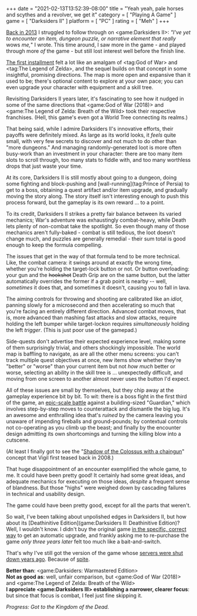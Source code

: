 +++
date = "2021-02-13T13:52:39-08:00"
title = "Yeah yeah, pale horses and scythes and a revolver, we get it"
category = [ "Playing A Game" ]
game = [ "Darksiders II" ]
platform = [ "PC" ]
rating = [ "Meh" ]
+++

[Back in 2013]($SiteBaseURL$2013/08/06/death-is-kind-of-a-downer-you-know/) I struggled to follow through on <game:Darksiders II>: <i>"I've yet to encounter an item, dungeon puzzle, or narrative element that really </i>wows<i> me,</i>" I wrote.  This time around, I saw more in the game - and played through more <i>of</i> the game - but still lost interest well before the finish line.

[The first installment](game:Darksiders) felt a lot like an amalgam of <tag:God of War> and <tag:The Legend of Zelda>, and the sequel builds on that concept in some insightful, promising directions.  The map is more open and expansive than it used to be; there's optional content to explore at your own pace; you can even upgrade your character with equipment and a skill tree.

Revisiting Darksiders II years later, it's fascinating to see how it nudged in some of the same directions that <game:God of War (2018)> and <game:The Legend of Zelda: Breath of the Wild> took their respective franchises.  (Hell, this game's even got a World Tree connecting its realms.)

That being said, while I admire Darksiders II's innovative efforts, their payoffs were definitely mixed.  As large as its world looks, it <i>feels</i> quite small, with very few secrets to discover and not much to do other than "more dungeons."  And managing randomly-generated loot is more often busy-work than an investment in your character: there are too many item slots to scroll through, too many stats to fiddle with, and too many worthless drops that just waste your time.

At its core, Darksiders II is still mostly about going to a dungeon, doing some fighting and block-pushing and [wall-running](tag:Prince of Persia) to get to a boss, obtaining a quest artifact and/or item upgrade, and gradually moving the story along.  The story itself isn't interesting enough to push this process forward, but the gameplay is its own reward ... to a point.

To its credit, Darksiders II strikes a pretty fair balance between its varied mechanics; War's adventure was exhaustingly combat-heavy, while Death lets plenty of non-combat take the spotlight.  So even though many of those mechanics aren't fully-baked - combat is still tedious, the loot doesn't change much, and puzzles are generally remedial - their sum total is good enough to keep the formula compelling.

The issues that get in the way of that formula tend to be more technical.  Like, the combat camera: it swings around at exactly the wrong time, whether you're holding the target-lock button or not.  Or button overloading: your gun and the <s>hookshot</s> Death Grip are on the same button, but the latter automatically overrides the former if a grab point is nearby -- well, <i>sometimes</i> it does that, and sometimes it doesn't, causing you to fall in lava.

The aiming controls for throwing and shooting are calibrated like an <i>idiot</i>, panning slowly for a microsecond and then accelerating so much that you're facing an entirely different direction.  Advanced combat moves, that is, more advanced than mashing fast attacks and slow attacks, require holding the left bumper while target-lockon requires <i>simultaneously</i> holding the left <i>trigger</i>.  (This is just poor use of the gamepad.)

Side-quests don't advertise their expected experience level, making some of them surprisingly trivial, and others shockingly impossible.  The world map is baffling to navigate, as are all the other menu screens: you can't track multiple quest objectives at once, new items show whether they're "better" or "worse" than your current item but not <i>how much</i> better or worse, selecting an ability in the skill tree is ... unexpectedly difficult, and moving from one screen to another almost never uses the button I'd expect.

All of these issues are small by themselves, but they chip away at the gameplay experience bit by bit.  To wit: there is a boss fight in the first third of the game, an <a href="https://guides.gamepressure.com/darksidersii/guide.asp?ID=16148">epic-scale battle</a> against a building-sized "Guardian," which involves step-by-step moves to counterattack and dismantle the big lug.  It's an awesome and enthralling idea that's <i>ruined</i> by the camera leaving you unaware of impending fireballs and ground-pounds; by contextual controls not co-operating as you climb up the beast; and finally by the encounter design admitting its own shortcomings and turning the killing blow into a cutscene.

(At least I finally got to see the "[Shadow of the Colossus with a chaingun]($SiteBaseURL$2010/03/06/darksiders-4/)" concept that Vigil first teased back in 2008.)

That huge disappointment of an encounter exemplified the whole game, to me.  It could have been pretty good!  It certainly had some great ideas, and adequate mechanics for executing on those ideas, <i>despite</i> a frequent sense of blandness.  But those "highs" were weighed down by cascading failures in technical and usability design.

The game could have been pretty good, except for all the parts that weren't.

So wait, I've been talking about unpolished edges in Darksiders II, but how about its [Deathinitive Edition](game:Darksiders II: Deathinitive Edition)?  Well, I wouldn't know.  I didn't buy the original game <a href="https://steamcommunity.com/app/50620/discussions/0/496880503058530074/#c496880503058651709">in the specific, correct way</a> to get an automatic upgrade, and frankly asking me to re-purchase the game <i>only three years later</i> felt too much like a bait-and-switch.

That's why I've still got the version of the game whose <a href="https://gamefaqs.gamespot.com/boards/988570-darksiders-ii/66834538">servers were shut down years ago</a>.  Because of <a href="https://www.youtube.com/watch?v=fP0MXJAQhmo">spite</a>.

<b>Better than</b>: <game:Darksiders: Warmastered Edition>  
<b>Not as good as</b>: well, unfair comparison, but <game:God of War (2018)> and <game:The Legend of Zelda: Breath of the Wild>  
<b>I appreciate <game:Darksiders III> establishing a narrower, clearer focus</b>: but since that focus is combat, I feel just fine skipping it.

<i>Progress: Got to the Kingdom of the Dead.</i>
